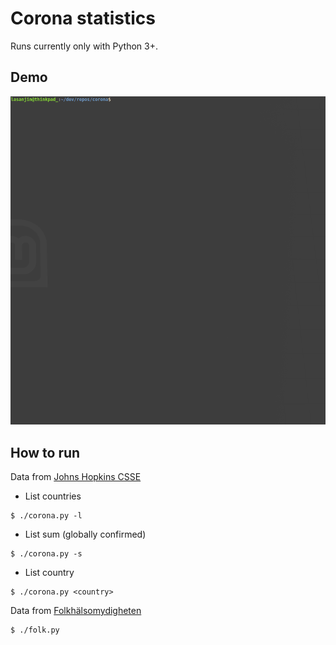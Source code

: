 # Corona statistics
Runs currently only with Python 3+.

## Demo
<img src="demo.gif" width="640">

## How to run
Data from [Johns Hopkins CSSE](https://github.com/CSSEGISandData/COVID-19)

 - List countries
```
$ ./corona.py -l
```

 - List sum (globally confirmed)
```
$ ./corona.py -s
```

 - List country
```
$ ./corona.py <country>
```

Data from [Folkhälsomydigheten](https://www.folkhalsomyndigheten.se/smittskydd-beredskap/utbrott/aktuella-utbrott/covid-19/aktuellt-epidemiologiskt-lage/)
```
$ ./folk.py
```
